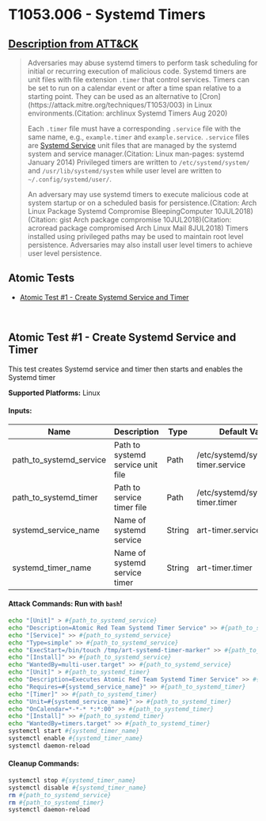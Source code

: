 # T1053.006 - Systemd Timers
## [Description from ATT&CK](https://attack.mitre.org/techniques/T1053/006)
<blockquote>Adversaries may abuse systemd timers to perform task scheduling for initial or recurring execution of malicious code. Systemd timers are unit files with file extension <code>.timer</code> that control services. Timers can be set to run on a calendar event or after a time span relative to a starting point. They can be used as an alternative to [Cron](https://attack.mitre.org/techniques/T1053/003) in Linux environments.(Citation: archlinux Systemd Timers Aug 2020)

Each <code>.timer</code> file must have a corresponding <code>.service</code> file with the same name, e.g., <code>example.timer</code> and <code>example.service</code>. <code>.service</code> files are [Systemd Service](https://attack.mitre.org/techniques/T1543/002) unit files that are managed by the systemd system and service manager.(Citation: Linux man-pages: systemd January 2014) Privileged timers are written to <code>/etc/systemd/system/</code> and <code>/usr/lib/systemd/system</code> while user level are written to <code>~/.config/systemd/user/</code>.

An adversary may use systemd timers to execute malicious code at system startup or on a scheduled basis for persistence.(Citation: Arch Linux Package Systemd Compromise BleepingComputer 10JUL2018)(Citation: gist Arch package compromise 10JUL2018)(Citation: acroread package compromised Arch Linux Mail 8JUL2018) Timers installed using privileged paths may be used to maintain root level persistence. Adversaries may also install user level timers to achieve user level persistence.</blockquote>

## Atomic Tests

- [Atomic Test #1 - Create Systemd Service and Timer](#atomic-test-1---create-systemd-service-and-timer)


<br/>

## Atomic Test #1 - Create Systemd Service and Timer
This test creates Systemd service and timer then starts and enables the Systemd timer

**Supported Platforms:** Linux




#### Inputs:
| Name | Description | Type | Default Value | 
|------|-------------|------|---------------|
| path_to_systemd_service | Path to systemd service unit file | Path | /etc/systemd/system/art-timer.service|
| path_to_systemd_timer | Path to service timer file | Path | /etc/systemd/system/art-timer.timer|
| systemd_service_name | Name of systemd service | String | art-timer.service|
| systemd_timer_name | Name of systemd service timer | String | art-timer.timer|


#### Attack Commands: Run with `bash`! 


```bash
echo "[Unit]" > #{path_to_systemd_service}
echo "Description=Atomic Red Team Systemd Timer Service" >> #{path_to_systemd_service}
echo "[Service]" >> #{path_to_systemd_service}
echo "Type=simple" >> #{path_to_systemd_service}
echo "ExecStart=/bin/touch /tmp/art-systemd-timer-marker" >> #{path_to_systemd_service}
echo "[Install]" >> #{path_to_systemd_service}
echo "WantedBy=multi-user.target" >> #{path_to_systemd_service}
echo "[Unit]" > #{path_to_systemd_timer}
echo "Description=Executes Atomic Red Team Systemd Timer Service" >> #{path_to_systemd_timer}
echo "Requires=#{systemd_service_name}" >> #{path_to_systemd_timer}
echo "[Timer]" >> #{path_to_systemd_timer}
echo "Unit=#{systemd_service_name}" >> #{path_to_systemd_timer}
echo "OnCalendar=*-*-* *:*:00" >> #{path_to_systemd_timer}
echo "[Install]" >> #{path_to_systemd_timer}
echo "WantedBy=timers.target" >> #{path_to_systemd_timer}
systemctl start #{systemd_timer_name}
systemctl enable #{systemd_timer_name}
systemctl daemon-reload
```

#### Cleanup Commands:
```bash
systemctl stop #{systemd_timer_name}
systemctl disable #{systemd_timer_name}
rm #{path_to_systemd_service}
rm #{path_to_systemd_timer}
systemctl daemon-reload
```





<br/>
